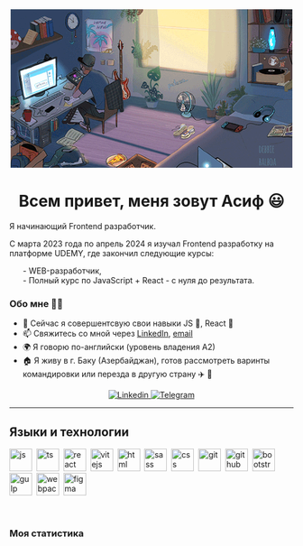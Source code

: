 <div align="center" width=100%>
	<img src="assets/pc.gif" alt="">
</div>

<div id="header" align="center">
	<h1>Всем привет, меня зовут Асиф &#128515;</h1>
</div>
<div>
	<p>Я начинающий Frontend разработчик.</p>	
	<p>С марта 2023 года по апрель 2024 я изучал Frontend разработку на платформе UDEMY, где закончил следующие курсы:
		<ul style="list-style-type: none;">
			<li>- WEB-разработчик, </li>
			<li>- Полный курс по JavaScript + React - с нуля до результата.</li>
		</ul>
	</p>
</div>

### Обо мне :technologist:
- 🌱 Сейчас я совершентсвую свои навыки JS :orange_book:, React :blue_book:
- 📫 Свяжитесь со мной через [LinkedIn]("https://www.linkedin.com/in/asif-abbasov-86a838296/"), [email]("https://mail.google.com/mail/u/0/#inbox")
- 🌍 Я говорю по-английски (уровень владения А2)
- :house: Я живу в г. Баку (Азербайджан), готов рассмотреть варинты командировки или перезда в другую страну :airplane: :luggage:
<div id="socials" align="center">
	<a href="https://www.linkedin.com/in/asif-abbasov-86a838296/">
		<img src="https://img.shields.io/badge/LinkedIn-blue?style=for-the-badge&logo=likedin&logoColor=write" alt="Linkedin">
	</a>
	<a href="https://t.me/@Zass_Massa">
		<img src="https://img.shields.io/badge/Telegram-blue?style=for-the-badge&logo=telegram&logoColor=write" alt="Telegram">
	</a>
</div>

---

## Языки и технологии

<img src="https://cdn.jsdelivr.net/gh/devicons/devicon/icons/javascript/javascript-original.svg" title="js" width="40" height="40"/>&nbsp;
<img src="https://cdn.jsdelivr.net/gh/devicons/devicon@latest/icons/typescript/typescript-original.svg" title="ts" width="40" height="40"/>&nbsp;
<img src="https://cdn.jsdelivr.net/gh/devicons/devicon/icons/react/react-original.svg" title="react" width="40" height="40"/>&nbsp;
<img src="https://cdn.jsdelivr.net/gh/devicons/devicon@latest/icons/vitejs/vitejs-original.svg" title="vitejs" width="40" height="40"/>&nbsp;
<img src="https://cdn.jsdelivr.net/gh/devicons/devicon/icons/html5/html5-original.svg" title="html" width="40" height="40"/>&nbsp;
<img src="https://cdn.jsdelivr.net/gh/devicons/devicon/icons/css3/css3-original.svg" title="sass" width="40" height="40"/>&nbsp;
<img src="https://cdn.jsdelivr.net/gh/devicons/devicon@latest/icons/sass/sass-original.svg" title="css" width="40" height="40"/>&nbsp;
<img src="https://cdn.jsdelivr.net/gh/devicons/devicon/icons/git/git-plain.svg" title="git" width="40" height="40"/>&nbsp;
<img src="https://cdn.jsdelivr.net/gh/devicons/devicon@latest/icons/github/github-original.svg" title="github" width="40" height="40"/>&nbsp;
<img src="https://cdn.jsdelivr.net/gh/devicons/devicon/icons/bootstrap/bootstrap-plain.svg" title="bootstrap" width="40" height="40"/>&nbsp;
<img src="https://cdn.jsdelivr.net/gh/devicons/devicon@latest/icons/gulp/gulp-plain.svg" title="gulp" width="40" height="40"/>&nbsp;
<img src="https://cdn.jsdelivr.net/gh/devicons/devicon@latest/icons/webpack/webpack-original.svg" title="webpack" width="40" height="40"/>&nbsp;
<img src="https://cdn.jsdelivr.net/gh/devicons/devicon@latest/icons/figma/figma-original.svg" title="figma" width="40" height="40"/>&nbsp;

<br/>

### Моя статистика

<div id="stat" align="center">
	<img src="http://github-profile-summary-cards.vercel.app/api/cards/profile-details?username=Asif-jun&theme=algolia" alt="">
	<img src="http://github-profile-summary-cards.vercel.app/api/cards/repos-per-language?username=Asif-jun&theme=algolia" alt="">
	<img src="http://github-profile-summary-cards.vercel.app/api/cards/most-commit-language?username=Asif-jun&theme=algolia" alt="">
	<img src="http://github-profile-summary-cards.vercel.app/api/cards/stats?username=Asif-jun&theme=algolia" alt="">
	<img src="http://github-profile-summary-cards.vercel.app/api/cards/productive-time?username=Asif-jun&theme=algolia&utcOffset=8" alt="">
</div>



